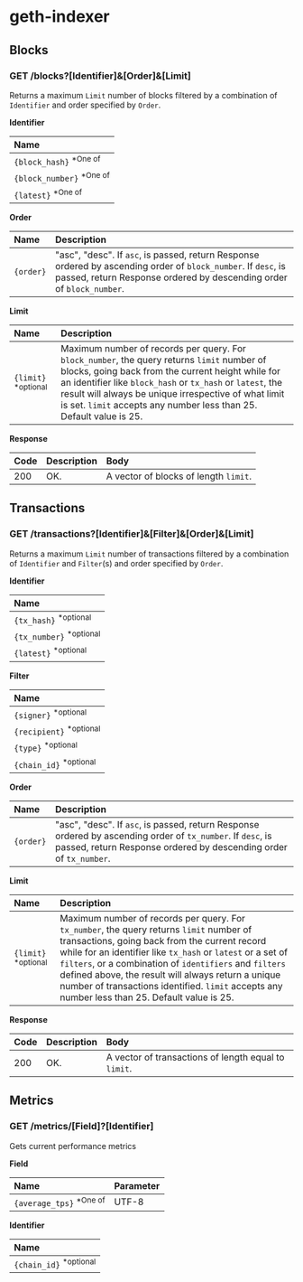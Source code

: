 # geth-indexer

## Blocks

### **GET** /blocks?[Identifier]&[Order]&[Limit]

Returns a maximum `Limit` number of blocks filtered by a combination of `Identifier` and order specified by `Order`. 

__Identifier__

| Name |
|:---  |
| `{block_hash}` <sup>\*One of</sup> | 
| `{block_number}` <sup>\*One of</sup> |
| `{latest}` <sup>\*One of |

__Order__

| Name | Description |
|:---  |:--- |
|`{order}` | "asc", "desc". If `asc`, is passed, return Response ordered by ascending order of `block_number`. If `desc`, is passed, return Response ordered by descending order of `block_number`. |

__Limit__

| Name | Description |
|:---  |:--- |
| `{limit}` <sup>\*optional</sup> | Maximum number of records per query. For `block_number`, the query returns `limit` number of blocks, going back from the current height while for an identifier like `block_hash` or `tx_hash` or `latest`, the result will always be unique irrespective of what limit is set.  `limit` accepts any number less than 25. Default value is 25. |

__Response__

| Code | Description | Body |
|:--- |:--- |:--- | 
|200  | OK. | A vector of blocks of length `limit`. |

## Transactions

### **GET** /transactions?[Identifier]&[Filter]&[Order]&[Limit]

Returns a maximum `Limit` number of transactions filtered by a combination of `Identifier` and `Filter`(s) and order specified by `Order`. 

__Identifier__

| Name |
|:---  |
| `{tx_hash}`  <sup>\*optional</sup> |
| `{tx_number}`  <sup>\*optional</sup> |
| `{latest}` <sup>\*optional</sup> | 

__Filter__

|Name |
|:--- |
|`{signer}` <sup>\*optional</sup> |
|`{recipient}` <sup>\*optional</sup> |
|`{type}` <sup>\*optional</sup> |
|`{chain_id}`  <sup>\*optional</sup> |

__Order__

| Name | Description |
|:---  |:--- |
| `{order}` | "asc", "desc". If `asc`, is passed, return Response ordered by ascending order of `tx_number`. If `desc`, is passed, return Response ordered by descending order of `tx_number`. |

__Limit__

| Name | Description |
|:---  |:--- |
|`{limit}`  <sup>\*optional</sup>  | Maximum number of records per query. For `tx_number`, the query returns `limit` number of transactions, going back from the current record while for an identifier like `tx_hash` or `latest` or a set of `filters`, or a combination of `identifiers` and `filters` defined above, the result will always return a unique number of transactions identified. `limit` accepts any number less than 25. Default value is 25. |

__Response__

| Code | Description | Body |
|:--- |:--- |:--- | 
|200  | OK. | A vector of transactions of length equal to `limit`. |

## Metrics

### **GET** /metrics/[Field]?[Identifier]

Gets current performance metrics

__Field__

|Name |Parameter |
|:--- |:---  |
|`{average_tps}` <sup>\*One of</sup> |UTF-8|

__Identifier__

| Name |
|:---  |
| `{chain_id}`  <sup>\*optional</sup> |
